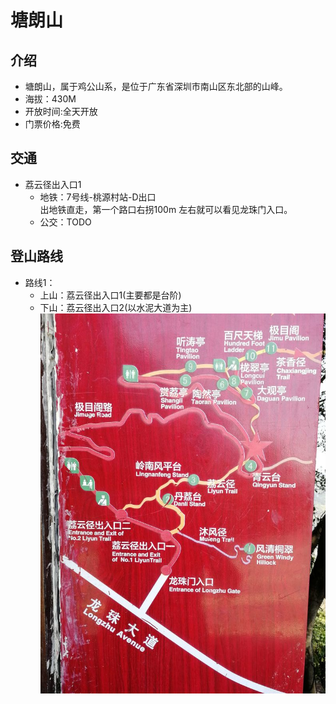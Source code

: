 # 塘朗山

## 介绍

- 塘朗山，属于鸡公山系，是位于广东省深圳市南山区东北部的山峰。
- 海拔：430M
- 开放时间:全天开放
- 门票价格:免费

## 交通
- 荔云径出入口1 
  - 地铁：7号线-桃源村站-D出口 \
    出地铁直走，第一个路口右拐100m 左右就可以看见龙珠门入口。
  - 公交：TODO

## 登山路线

- 路线1：
    - 上山：荔云径出入口1(主要都是台阶)
    - 下山：荔云径出入口2(以水泥大道为主)
      ![img_1.png](img/line_1.png)
